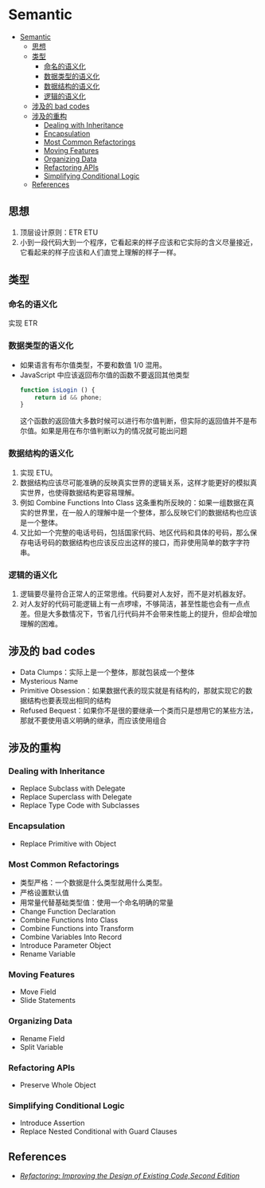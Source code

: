# Semantic

<!-- TOC -->

- [Semantic](#semantic)
    - [思想](#思想)
    - [类型](#类型)
        - [命名的语义化](#命名的语义化)
        - [数据类型的语义化](#数据类型的语义化)
        - [数据结构的语义化](#数据结构的语义化)
        - [逻辑的语义化](#逻辑的语义化)
    - [涉及的 bad codes](#涉及的-bad-codes)
    - [涉及的重构](#涉及的重构)
        - [Dealing with Inheritance](#dealing-with-inheritance)
        - [Encapsulation](#encapsulation)
        - [Most Common Refactorings](#most-common-refactorings)
        - [Moving Features](#moving-features)
        - [Organizing Data](#organizing-data)
        - [Refactoring APIs](#refactoring-apis)
        - [Simplifying Conditional Logic](#simplifying-conditional-logic)
    - [References](#references)

<!-- /TOC -->


## 思想
1. 顶层设计原则：ETR ETU
2. 小到一段代码大到一个程序，它看起来的样子应该和它实际的含义尽量接近，它看起来的样子应该和人们直觉上理解的样子一样。


## 类型
### 命名的语义化
实现 ETR

### 数据类型的语义化
* 如果语言有布尔值类型，不要和数值 1/0 混用。
* JavaScript 中应该返回布尔值的函数不要返回其他类型
    ```js
    function isLogin () {
        return id && phone;
    }
    ```
    这个函数的返回值大多数时候可以进行布尔值判断，但实际的返回值并不是布尔值。如果是用在布尔值判断以为的情况就可能出问题

### 数据结构的语义化
1. 实现 ETU。
2. 数据结构应该尽可能准确的反映真实世界的逻辑关系，这样才能更好的模拟真实世界，也使得数据结构更容易理解。
3. 例如 Combine Functions Into Class 这条重构所反映的：如果一组数据在真实的世界里，在一般人的理解中是一个整体，那么反映它们的数据结构也应该是一个整体。
4. 又比如一个完整的电话号码，包括国家代码、地区代码和具体的号码，那么保存电话号码的数据结构也应该反应出这样的接口，而非使用简单的数字字符串。

### 逻辑的语义化
1. 逻辑要尽量符合正常人的正常思维。代码要对人友好，而不是对机器友好。
2. 对人友好的代码可能逻辑上有一点啰嗦，不够简洁，甚至性能也会有一点点差。但是大多数情况下，节省几行代码并不会带来性能上的提升，但却会增加理解的困难。


## 涉及的 bad codes
* Data Clumps：实际上是一个整体，那就包装成一个整体
* Mysterious Name
* Primitive Obsession：如果数据代表的现实就是有结构的，那就实现它的数据结构也要表现出相同的结构
* Refused Bequest：如果你不是很的要继承一个类而只是想用它的某些方法，那就不要使用语义明确的继承，而应该使用组合


## 涉及的重构
### Dealing with Inheritance
* Replace Subclass with Delegate
* Replace Superclass with Delegate
* Replace Type Code with Subclasses

### Encapsulation
* Replace Primitive with Object

### Most Common Refactorings
* 类型严格：一个数据是什么类型就用什么类型。
* 严格设置默认值
* 用常量代替基础类型值：使用一个命名明确的常量
* Change Function Declaration
* Combine Functions Into Class
* Combine Functions into Transform
* Combine Variables Into Record
* Introduce Parameter Object
* Rename Variable

### Moving Features
* Move Field
* Slide Statements

### Organizing Data
* Rename Field
* Split Variable

### Refactoring APIs
* Preserve Whole Object

### Simplifying Conditional Logic
* Introduce Assertion
* Replace Nested Conditional with Guard Clauses


## References
* [*Refactoring: Improving the Design of Existing Code,Second Edition*](https://book.douban.com/subject/30332135/)
